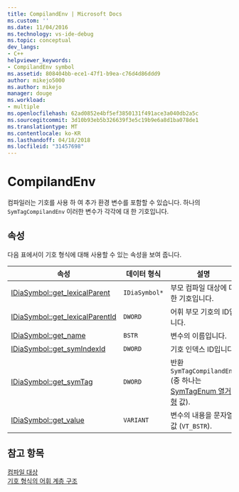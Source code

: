```yaml
---
title: CompilandEnv | Microsoft Docs
ms.custom: ''
ms.date: 11/04/2016
ms.technology: vs-ide-debug
ms.topic: conceptual
dev_langs:
- C++
helpviewer_keywords:
- CompilandEnv symbol
ms.assetid: 808404bb-ece1-47f1-b9ea-c76d4d86ddd9
author: mikejo5000
ms.author: mikejo
manager: douge
ms.workload:
- multiple
ms.openlocfilehash: 62ad0852e4bf5ef3850131f491ace3a040db2a5c
ms.sourcegitcommit: 3d10b93eb5b326639f3e5c19b9e6a8d1ba078de1
ms.translationtype: MT
ms.contentlocale: ko-KR
ms.lasthandoff: 04/18/2018
ms.locfileid: "31457698"
---
```

# <a name="compilandenv"></a>CompilandEnv
컴파일러는 기호를 사용 하 여 추가 환경 변수를 포함할 수 있습니다. 하나의 `SymTagCompilandEnv` 이러한 변수가 각각에 대 한 기호입니다.  
  
## <a name="properties"></a>속성  
 다음 표에서이 기호 형식에 대해 사용할 수 있는 속성을 보여 줍니다.  
  
|속성|데이터 형식|설명|  
|--------------|---------------|-----------------|  
|[IDiaSymbol::get_lexicalParent](../../debugger/debug-interface-access/idiasymbol-get-lexicalparent.md)|`IDiaSymbol*`|부모 컴파일 대상에 대 한 기호입니다.|  
|[IDiaSymbol::get_lexicalParentId](../../debugger/debug-interface-access/idiasymbol-get-lexicalparentid.md)|`DWORD`|어휘 부모 기호의 ID입니다.|  
|[IDiaSymbol::get_name](../../debugger/debug-interface-access/idiasymbol-get-name.md)|`BSTR`|변수의 이름입니다.|  
|[IDiaSymbol::get_symIndexId](../../debugger/debug-interface-access/idiasymbol-get-symindexid.md)|`DWORD`|기호 인덱스 ID입니다.|  
|[IDiaSymbol::get_symTag](../../debugger/debug-interface-access/idiasymbol-get-symtag.md)|`DWORD`|반환 `SymTagCompilandEnv` (중 하나는 [SymTagEnum 열거형](../../debugger/debug-interface-access/symtagenum.md) 값).|  
|[IDiaSymbol::get_value](../../debugger/debug-interface-access/idiasymbol-get-value.md)|`VARIANT`|변수의 내용을 문자열 값 (`VT_BSTR`).|  
  
## <a name="see-also"></a>참고 항목  
 [컴파일 대상](../../debugger/debug-interface-access/compiland.md)   
 [기호 형식의 어휘 계층 구조](../../debugger/debug-interface-access/lexical-hierarchy-of-symbol-types.md)